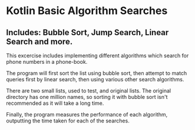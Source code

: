 # Kotlin Basic Algorithm Searches
## Includes: Bubble Sort, Jump Search, Linear Search and more.

This excercise includes implementing different algorithms which search for phone numbers in a phone-book. 

The program will first sort the list using bubble sort, then attempt to match queries first by linear search, then using various other search algorithms.

There are two small lists, used to test, and original lists. The original directory has one million names, so sorting it with bubble sort isn't recommended as it will take a long time.

Finally, the program measures the performance of each algorithm, outputting the time taken for each of the searches.

